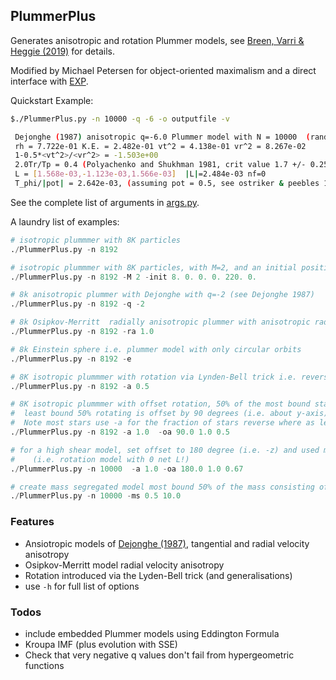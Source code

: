 ## PlummerPlus

Generates anisotropic and rotation Plummer models, see [Breen, Varri & Heggie (2019)](https://ui.adsabs.harvard.edu/abs/2017MNRAS.471.2778B/abstract) for details.

Modified by Michael Petersen for object-oriented maximalism and a direct interface with [EXP](https://github.com/EXP-code/EXP).

Quickstart Example:

```sh
$./PlummerPlus.py -n 10000 -q -6 -o outputfile -v

 Dejonghe (1987) anisotropic q=-6.0 Plummer model with N = 10000  (random seed 101)
 rh = 7.722e-01 K.E. = 2.482e-01 vt^2 = 4.138e-01 vr^2 = 8.267e-02
 1-0.5*<vt^2>/<vr^2> = -1.503e+00
 2.0Tr/Tp = 0.4 (Polyachenko and Shukhman 1981, crit value 1.7 +/- 0.25)
 L = [1.568e-03,-1.123e-03,1.566e-03]  |L|=2.484e-03 nf=0
 T_phi/|pot| = 2.642e-03, (assuming pot = 0.5, see ostriker & peebles 1973, 0.14 +/- 0.03)

```

See the complete list of arguments in [args.py](https://github.com/michael-petersen/PlummerPlus/blob/main/src/args.py).


A laundry list of examples:

```python
# isotropic plummmer with 8K particles
./PlummerPlus.py -n 8192

# isotropic plummmer with 8K particles, with M=2, and an initial position and velocity
./PlummerPlus.py -n 8192 -M 2 -init 8. 0. 0. 0. 220. 0.

# 8k anisotropic plummer with Dejonghe with q=-2 (see Dejonghe 1987)
./PlummerPlus.py -n 8192 -q -2

# 8k Osipkov-Merritt  radially anisotropic plummer with anisotropic radius ra=1.0 (see e.g. merritt, d. 1985. aj, 90, 1027)
./PlummerPlus.py -n 8192 -ra 1.0

# 8k Einstein sphere i.e. plummer model with only circular orbits
./PlummerPlus.py -n 8192 -e

# 8K isotropic plummmer with rotation via Lynden-Bell trick i.e. reverse velocities of 50% particles with L_z < 0
./PlummerPlus.py -n 8192 -a 0.5

# 8K isotropic plummmer with offset rotation, 50% of the most bound stars rotating about z-axis
#  least bound 50% rotating is offset by 90 degrees (i.e. about y-axis).
#  Note most stars use -a for the fraction of stars reverse where as least bound stars use second value in -oa flag (i.e. -oa angle flipfraction)
./PlummerPlus.py -n 8192 -a 1.0  -oa 90.0 1.0 0.5

# for a high shear model, set offset to 180 degree (i.e. -z) and used mass fraction 0.67
#    (i.e. rotation model with 0 net L!)
./PlummerPlus.py -n 10000  -a 1.0 -oa 180.0 1.0 0.67

# create mass segregated model most bound 50% of the mass consisting of particles 10.0 times more massive then the least
./PlummerPlus.py -n 10000 -ms 0.5 10.0
```

### Features
 - Ansiotropic models of [Dejonghe (1987)](http://adsabs.harvard.edu/full/1987MNRAS.224...13D), tangential and radial velocity anisotropy
 - Osipkov-Merritt model radial velocity anisotropy
 - Rotation introduced via the Lyden-Bell trick (and generalisations)
 - use `-h` for full list of options

### Todos

 - include embedded Plummer models using Eddington Formula
 - Kroupa IMF (plus evolution with SSE)
 - Check that very negative q values don't fail from hypergeometric functions
